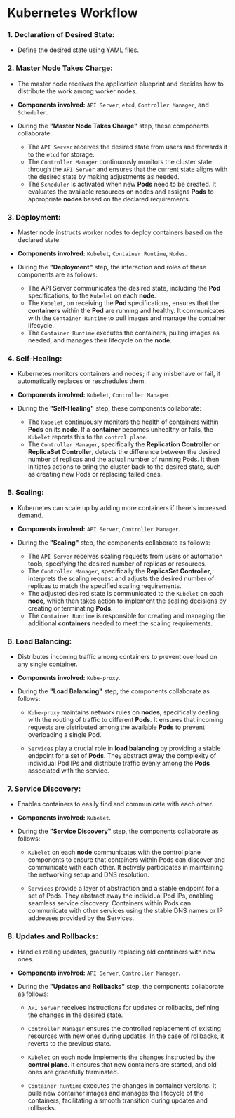 # Kubernetes Workflow

### 1. Declaration of Desired State:

- Define the desired state using YAML files.

### 2. Master Node Takes Charge:

- The master node receives the application blueprint and decides how to distribute the work among worker nodes.
- **Components involved:** `API Server`, `etcd`, `Controller Manager`, and `Scheduler`.

- During the **"Master Node Takes Charge"** step, these components collaborate:

  - The `API Server` receives the desired state from users and forwards it to the `etcd` for storage.
  - The `Controller Manager` continuously monitors the cluster state through the `API Server` and ensures that the current state aligns with the desired state by making adjustments as needed.
  - The `Scheduler` is activated when new **Pods** need to be created. It evaluates the available resources on nodes and assigns **Pods** to appropriate **nodes** based on the declared requirements.

### 3. Deployment:

- Master node instructs worker nodes to deploy containers based on the declared state.
- **Components involved:** `Kubelet`, `Container Runtime`, `Nodes`.
- During the **"Deployment"** step, the interaction and roles of these components are as follows:

  - The API Server communicates the desired state, including the **Pod** specifications, to the `Kubelet` on each **node**.
  - The `Kubelet`, on receiving the **Pod** specifications, ensures that the **containers** within the **Pod** are running and healthy. It communicates with the `Container Runtime` to pull images and manage the container lifecycle.
  - The `Container Runtime` executes the containers, pulling images as needed, and manages their lifecycle on the **node**.

### 4. Self-Healing:

- Kubernetes monitors containers and nodes; if any misbehave or fail, it automatically replaces or reschedules them.
- **Components involved:** `Kubelet`, `Controller Manager`.
- During the **"Self-Healing"** step, these components collaborate:

  - The `Kubelet` continuously monitors the health of containers within **Pods** on its **node**. If a **container** becomes unhealthy or fails, the `Kubelet` reports this to the `control plane`.
  - The `Controller Manager`, specifically the **Replication Controller** or **ReplicaSet Controller**, detects the difference between the desired number of replicas and the actual number of running Pods. It then initiates actions to bring the cluster back to the desired state, such as creating new Pods or replacing failed ones.

### 5. Scaling:

- Kubernetes can scale up by adding more containers if there's increased demand.
- **Components involved:** `API Server`, `Controller Manager`.
- During the **"Scaling"** step, the components collaborate as follows:

  - The `API Server` receives scaling requests from users or automation tools, specifying the desired number of replicas or resources.
  - The `Controller Manager`, specifically the **ReplicaSet Controller**, interprets the scaling request and adjusts the desired number of replicas to match the specified scaling requirements.
  - The adjusted desired state is communicated to the `Kubelet` on each **node**, which then takes action to implement the scaling decisions by creating or terminating **Pods**.
  - The `Container Runtime` is responsible for creating and managing the additional **containers** needed to meet the scaling requirements.

### 6. Load Balancing:

- Distributes incoming traffic among containers to prevent overload on any single container.
- **Components involved:** `Kube-proxy`.
- During the **"Load Balancing"** step, the components collaborate as follows:

  - `Kube-proxy` maintains network rules on **nodes**, specifically dealing with the routing of traffic to different **Pods**. It ensures that incoming requests are distributed among the available **Pods** to prevent overloading a single Pod.

  - `Services` play a crucial role in **load balancing** by providing a stable endpoint for a set of **Pods**. They abstract away the complexity of individual Pod IPs and distribute traffic evenly among the **Pods** associated with the service.

### 7. Service Discovery:

- Enables containers to easily find and communicate with each other.
- **Components involved:** `Kubelet`.
- During the **"Service Discovery"** step, the components collaborate as follows:

  - `Kubelet` on each **node** communicates with the control plane components to ensure that containers within Pods can discover and communicate with each other. It actively participates in maintaining the networking setup and DNS resolution.

  - `Services` provide a layer of abstraction and a stable endpoint for a set of Pods. They abstract away the individual Pod IPs, enabling seamless service discovery. Containers within Pods can communicate with other services using the stable DNS names or IP addresses provided by the Services.

### 8. Updates and Rollbacks:

- Handles rolling updates, gradually replacing old containers with new ones.
- **Components involved:** `API Server`, `Controller Manager`.
- During the **"Updates and Rollbacks"** step, the components collaborate as follows:

  - `API Server` receives instructions for updates or rollbacks, defining the changes in the desired state.

  - `Controller Manager` ensures the controlled replacement of existing resources with new ones during updates. In the case of rollbacks, it reverts to the previous state.

  - `Kubelet` on each node implements the changes instructed by the **control plane**. It ensures that new containers are started, and old ones are gracefully terminated.

  - `Container Runtime` executes the changes in container versions. It pulls new container images and manages the lifecycle of the containers, facilitating a smooth transition during updates and rollbacks.

